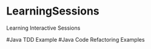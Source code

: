 # LearningSessions
Learning Interactive Sessions 

#Java TDD Example
#Java Code Refactoring Examples
